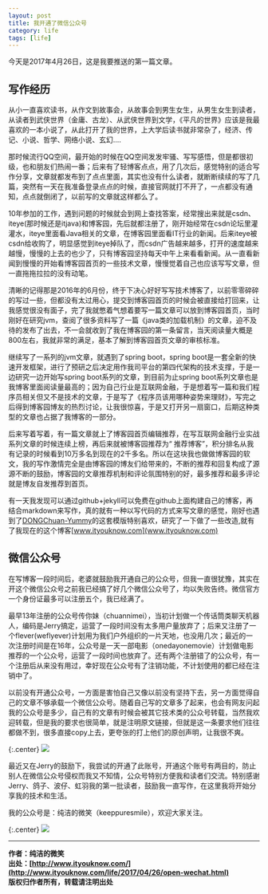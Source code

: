 ```yaml
---
layout: post
title: 我开通了微信公众号
category: life 
tags: [life]
---
```


今天是2017年4月26日，这是我要推送的第一篇文章。

## 写作经历

从小一直喜欢读书，从作文到故事会，从故事会到男生女生，从男生女生到读者，从读者到武侠世界（金庸、古龙）、从武侠世界到文学，《平凡的世界》应该是我最喜欢的一本小说了，从此打开了我的世界，上大学后读书就非常杂了，经济、传记、小说、哲学、网络小说、玄幻.... 

那时候流行QQ空间，最开始的时候在QQ空间发发牢骚、写写感悟，但是都很初级，也和朋友们热闹一番；后来有了轻博客点点，用了几次后，感觉特别的适合写作分享，文章就都发布到了点点里面，其实也没有什么读者，就断断续续的写了几篇，突然有一天在我准备登录点点的时候，直接官网就打不开了，一点都没有通知，点点就倒闭了，以前写的文章就这样都么了。

10年参加的工作，遇到问题的时候就会到网上查找答案，经常搜出来就是csdn、iteye(那时候还是itjava)和博客园，先后就都注册了，刚开始经常在csdn论坛里灌灌水，iteye里面看Java相关的文章，在博客园里面看IT行业的新闻。后来iteye被csdn给收购了，明显感觉到iteye掉队了，而csdn广告越来越多，打开的速度越来越慢，慢慢的上去的也少了，只有博客园坚持每天中午上来看看新闻。从一直看新闻到慢慢的开始看博客园首页的一些技术文章，慢慢觉着自己也应该写写文章，但一直拖拖拉拉的没有动笔。

清晰的记得那是2016年的6月份，终于下决心好好写写技术博客了，以前零零碎碎的写过一些，但都没有太过用心，提交到博客园首页的时候会被直接给打回来，让我感觉很没有面子，完了我就憋着气想着要写一篇文章可以放到博客园首页，当时刚好在研究jvm，查阅了很多资料写了一篇《java类的加载机制》的文章，迫不及待的发布了出去，不一会就收到了我在博客园的第一条留言，当天阅读量大概是800左右，我就非常的满足，基本了解到博客园首页文章的审核标准。

继续写了一系列的jvm文章，就遇到了spring boot，spring boot是一套全新的快速开发框架，进行了预研之后决定用作我司平台的第四代架构的技术支撑，于是一边研究一边开始写spring boot系列的文章，到目前为止spring boot系列文章也是我博客里面阅读量最高的；因为自己行业是互联网金融，于是想着写一篇和我们程序员相关但又不是技术的文章，于是写了《程序员该用哪种姿势来理财》，写完之后得到博客园博友的热烈讨论，让我很惊喜，于是又打开另一扇窗口，后期这种类型的文章也占据了我博客的一部分。

后来写着写着，有一篇文章就上了博客园首页编辑推荐，在写互联网金融行业实战系列文章的时候连续上榜，再后来就被博客园推荐为“
推荐博客”，积分排名从我有记录的时候看到10万多名到现在的2千多名。所以在这块我也做做博客园的软文，我的写作激情完全是由博客园的博友们给带来的，不断的推荐和回复构成了源源不断的鼓励，博客园的文章推荐机制和评论氛围特别的好，最多推荐和最多评论就是博友自发推荐到首页。

有一天我发现可以通过github+jekyll可以免费在github上面构建自己的博客，再结合markdown来写作，真的就有一种以写代码的方式来写文章的感觉，刚好也遇到了[DONGChuan-Yummy](https://github.com/DONGChuan/Yummy-Jekyll)的这套模版特别喜欢，研究了一下做了一些改造,就有了我现在的这个博客[www.ityouknow.com](www.ityouknow.com)


## 微信公众号

在写博客一段时间后，老婆就鼓励我开通自己的公众号，但我一直很犹豫，其实在开这个微信公众号之前我已经搞了好几个微信公众号了，均以失败告终。微信官方一个身份证最多可以注册五个，我已经满了。

最早13年注册的公众号传你妹（chuannimei），当初计划做一个传话筒类聊天机器人，编码是Jerry搞定，运营了一段时间没有太多用户量放弃了；后来又注册了一个flever(weflyever)计划用为我们户外组织的一片天地，也没用几次；最近的一次注册时间是在16年，公众号是一天一部电影（onedayonemovie）计划做电影推荐的一个公众号，运营了一段时间也放弃了。还有两个注册错了的公众号，有一个注册后从来没有用过，幸好现在公众号有了注销功能，不计划使用的都已经在注销中了。

以前没有开通公众号，一方面是害怕自己又像以前没有坚持下去，另一方面觉得自己的文章不够承载一个微信公众号。随着自己写的文章多了起来，也会有网友问起我的公众号是多少，自己有的文章有时候会被其它技术类的公众号转载，当然我欢迎转载，但是我的要求也很简单，就是注明原文链接，但就是这一条要求他们往往都做不到，很多直接copy上去，更夸张的打上他们的原创声明，让我很不爽。

{:.center}
![](http://www.ityouknow.com/assets/images/2017/zhuanzai.jpg)

最近又在Jerry的鼓励下，我尝试的开通了此账号，开通这个账号有两目的，防止别人在微信公众号侵权而我又不知情，公众号特别方便我和读者们交流。特别感谢Jerry、鸽子、波仔、虹羽我的第一批读者，鼓励我一直写作，在这里我将开始分享我的技术和生活。


我的公众号是：纯洁的微笑（keeppuresmile），欢迎大家关注。

{:.center}
![](http://www.ityouknow.com/assets/images/keeppuresmile_430.jpg)



-------------

**作者：纯洁的微笑**  
**出处：[http://www.ityouknow.com/](http://www.ityouknow.com/life/2017/04/26/open-wechat.html)**      
**版权归作者所有，转载请注明出处** 

